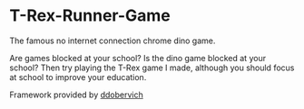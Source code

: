 # T-Rex-Runner-Game
The famous no internet connection chrome dino game. 

Are games blocked at your school? Is the dino game blocked at your school? Then try playing the T-Rex game I made, although you should focus at school to improve your education. 

Framework provided by [ddobervich](https://github.com/ddobervich)




